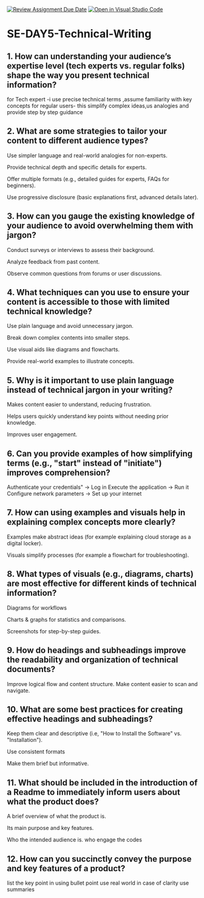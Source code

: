 [![Review Assignment Due Date](https://classroom.github.com/assets/deadline-readme-button-22041afd0340ce965d47ae6ef1cefeee28c7c493a6346c4f15d667ab976d596c.svg)](https://classroom.github.com/a/zsAR-pyY)
[![Open in Visual Studio Code](https://classroom.github.com/assets/open-in-vscode-2e0aaae1b6195c2367325f4f02e2d04e9abb55f0b24a779b69b11b9e10269abc.svg)](https://classroom.github.com/online_ide?assignment_repo_id=18527603&assignment_repo_type=AssignmentRepo)
# SE-DAY5-Technical-Writing
## 1. How can understanding your audience’s expertise level (tech experts vs. regular folks) shape the way you present technical information?
for Tech expert -i use precise technical terms ,assume familiarity with key concepts
for regular users- this simplify complex ideas,us analogies and provide step by step guidance
## 2. What are some strategies to tailor your content to different audience types?
Use simpler language and real-world analogies for non-experts.

Provide technical depth and specific details for experts.

Offer multiple formats (e.g., detailed guides for experts, FAQs for beginners).

Use progressive disclosure (basic explanations first, advanced details later).


## 3. How can you gauge the existing knowledge of your audience to avoid overwhelming them with jargon?
Conduct surveys or interviews to assess their background.

Analyze feedback from past content.

Observe common questions from  forums or user discussions.
## 4. What techniques can you use to ensure your content is accessible to those with limited technical knowledge?
Use plain language and avoid unnecessary jargon.

Break down complex contents into smaller steps.

Use visual aids like diagrams and flowcharts.

Provide real-world examples to illustrate concepts.

## 5. Why is it important to use plain language instead of technical jargon in your writing?

Makes content easier to understand, reducing frustration.

Helps users quickly understand  key points without needing prior knowledge.

Improves user engagement.


## 6. Can you provide examples of how simplifying terms (e.g., "start" instead of "initiate") improves comprehension?
Authenticate your credentials" → Log in
Execute the application → Run it
Configure network parameters → Set up your internet
## 7. How can using examples and visuals help in explaining complex concepts more clearly?
Examples make abstract ideas  (for example explaining cloud storage as a digital locker).

Visuals simplify processes (for example a flowchart for troubleshooting).


## 8. What types of visuals (e.g., diagrams, charts) are most effective for different kinds of technical information?
Diagrams for workflows 

Charts & graphs for statistics and comparisons.

Screenshots for step-by-step guides.


## 9. How do headings and subheadings improve the readability and organization of technical documents?

Improve logical flow and content structure.
Make content easier to scan and navigate.

## 10. What are some best practices for creating effective headings and subheadings?
Keep them clear and descriptive (i.e, "How to Install the Software" vs. "Installation").

Use consistent formats

Make them brief but informative.

## 11. What should be included in the introduction of a Readme to immediately inform users about what the product does?
A brief overview of what the product is.

Its main purpose and key features.

Who the intended audience is.
who engage the codes

## 12. How can you succinctly convey the purpose and key features of a product?
list the key point in using bullet point
use real world in case of clarity
use summaries
